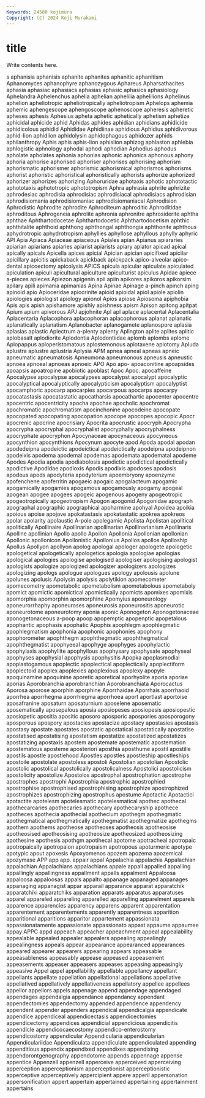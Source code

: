 ```yaml
---
Keywords: 24580 kojimura
Copyright: (C) 2024 Koji Murakami
---
```


# title

Write contents here.



s aphanisia aphanisis aphanite aphanites aphanitic
aphanitism Aphanomyces aphanophyre aphanozygous Aphareus Apharsathacites aphasia aphasiac aphasiacs aphasias
aphasic aphasics aphasiology Aphelandra Aphelenchus aphelia aphelian aphelilia aphelilions Aphelinus
aphelion apheliotropic apheliotropically apheliotropism Aphelops aphemia aphemic aphengescope aphengoscope aphenoscope
apheresis apheretic apheses aphesis Aphesius apheta aphetic aphetically aphetism aphetize
aphicidal aphicide aphid Aphidas aphides aphidian aphidians aphidicide aphidicolous aphidid
Aphididae Aphidiinae aphidious Aphidius aphidivorous aphid-lion aphidlion aphidolysin aphidophagous aphidozer
aphids aphilanthropy Aphis aphis aphis-lion aphislion aphizog aphlaston aphlebia aphlogistic
aphnology aphodal aphodi aphodian Aphodius aphodus apholate apholates aphonia aphonias
aphonic aphonics aphonous aphony aphoria aphorise aphorised aphoriser aphorises aphorising
aphorism aphorismatic aphorismer aphorismic aphorismical aphorismos aphorisms aphorist aphoristic aphoristical
aphoristically aphorists aphorize aphorized aphorizer aphorizes aphorizing Aphoruridae aphotaxis aphotic
aphototactic aphototaxis aphototropic aphototropism Aphra aphrasia aphrite aphrizite aphrodesiac aphrodisia
aphrodisiac aphrodisiacal aphrodisiacs aphrodisian aphrodisiomania aphrodisiomaniac aphrodisiomaniacal Aphrodision Aphrodistic Aphrodite
aphrodite Aphroditeum aphroditic Aphroditidae aphroditous Aphrogeneia aphrolite aphronia aphronitre aphrosiderite
aphtha aphthae Aphthartodocetae Aphthartodocetic Aphthartodocetism aphthic aphthitalite aphthoid aphthong aphthongal
aphthongia aphthonite aphthous aphydrotropic aphydrotropism aphyllies aphyllose aphyllous aphylly aphyric
API Apia Apiaca Apiaceae apiaceous Apiales apian Apianus apiararies apiarian
apiarians apiaries apiarist apiarists apiary apiator apicad apical apically apicals
Apicella apices apicial Apician apician apicifixed apicilar apicillary apicitis apickaback
apickback apickpack apico-alveolar apico-dental apicoectomy apicolysis APICS apicula apicular apiculate
apiculated apiculation apiculi apicultural apiculture apiculturist apiculus Apidae apiece a-pieces
apieces Apiezon apigenin apii apiin apikores apikoros apikorsim apilary apili
apimania apimanias Apina Apinae Apinage a-pinch apinch aping apinoid apio
Apioceridae apiocrinite apioid apioidal apiol apiole apiolin apiologies apiologist apiology
apionol Apios apiose Apiosoma apiphobia Apis apis apish apishamore apishly
apishness apism Apison apitong apitpat Apium apium apivorous APJ apjohnite
Apl apl aplace aplacental Aplacentalia Aplacentaria Aplacophora aplacophoran aplacophorous aplanat
aplanatic aplanatically aplanatism Aplanobacter aplanogamete aplanospore aplasia aplasias aplastic Aplectrum
a-plenty aplenty Aplington aplite aplites aplitic aplobasalt aplodiorite Aplodontia Aplodontiidae
aplomb aplombs aplome Aplopappus aploperistomatous aplostemonous aplotaxene aplotomy Apluda aplustra
aplustre aplustria Aplysia APM apnea apneal apneas apneic apneumatic apneumatosis
Apneumona apneumonous apneusis apneustic apnoea apnoeal apnoeas apnoeic APO Apo
apo- apoaconitine apoapsides apoapsis apoatropine apobiotic apoblast Apoc Apoc. apocaffeine
Apocalypse apocalypse apocalypses apocalypst apocalypt apocalyptic apocalyptical apocalyptically apocalypticism apocalyptism
apocalyptist apocamphoric apocarp apocarpies apocarpous apocarps apocarpy apocatastasis apocatastatic apocatharsis
apocathartic apocenter apocentre apocentric apocentricity apocha apochae apocholic apochromat apochromatic
apochromatism apocinchonine apocodeine apocopate apocopated apocopating apocopation apocope apocopes apocopic
Apocr apocrenic apocrine apocrisiary Apocrita apocrustic apocryph Apocrypha apocrypha apocryphal
apocryphalist apocryphally apocryphalness apocryphate apocryphon Apocynaceae apocynaceous apocyneous apocynthion apocynthions
Apocynum apocyte apod Apoda apodal apodan apodedeipna apodeictic apodeictical apodeictically
apodeipna apodeipnon apodeixis apodema apodemal apodemas apodemata apodematal apodeme Apodes
Apodia apodia apodiabolosis apodictic apodictical apodictically apodictive Apodidae apodioxis Apodis
apodixis apodoses apodosis apodous apods apodyteria apodyterium apoembryony apoenzyme apofenchene
apoferritin apogaeic apogaic apogalacteum apogamic apogamically apogamies apogamous apogamously apogamy
apogeal apogean apogee apogees apogeic apogenous apogeny apogeotropic apogeotropically apogeotropism
Apogon apogonid Apogonidae apograph apographal apographic apographical apoharmine apohyal Apoidea
apoikia apoious apoise apojove apokatastasis apokatastatic apokrea apokreos apolar apolarity
apolaustic A-pole apolegamic Apolista Apolistan apolitical apolitically Apollinaire Apollinarian apollinarian
Apollinarianism Apollinaris Apolline apollinian Apollo apollo Apollon Apollonia Apollonian apollonian
Apollonic apollonicon Apollonistic Apollonius Apollos apollos Apolloship Apollus Apollyon apollyon
apolog apologal apologer apologete apologetic apologetical apologetically apologetics apologia apologiae
apologias apological apologies apologise apologised apologiser apologising apologist apologists apologize
apologized apologizer apologizers apologizes apologizing apologs apologue apologues apology apolousis
apolune apolunes apolusis Apolysin apolysis apolytikion apomecometer apomecometry apometabolic apometabolism
apometabolous apometaboly apomict apomictic apomictical apomictically apomicts apomixes apomixis apomorphia
apomorphin apomorphine Apomyius aponeurology aponeurorrhaphy aponeuroses aponeurosis aponeurositis aponeurotic aponeurotome
aponeurotomy aponia aponic Aponogeton Aponogetonaceae aponogetonaceous a-poop apoop apopemptic apopenptic
apopetalous apophantic apophasis apophatic Apophis apophlegm apophlegmatic apophlegmatism apophonia apophonic
apophonies apophony apophorometer apophthegm apophthegmatic apophthegmatical apophthegmatist apophyeeal apophyge apophyges
apophylactic apophylaxis apophyllite apophyllous apophysary apophysate apophyseal apophyses apophysial apophysis
apophysitis Apopka apoplasmodial apoplastogamous apoplectic apoplectical apoplectically apoplectiform apoplectoid apoplex
apoplexies apoplexious apoplexy apopyle apoquinamine apoquinine aporetic aporetical aporhyolite aporia
aporiae aporias Aporobranchia aporobranchian Aporobranchiata Aporocactus Aporosa aporose aporphin aporphine
Aporrhaidae Aporrhais aporrhaoid aporrhea aporrhegma aporrhiegma aporrhoea aport aportlast aportoise
aposafranine aposaturn aposaturnium aposelene aposematic aposematically aposepalous aposia aposiopeses aposiopesis
aposiopestic aposiopetic apositia apositic aposoro aposporic apospories aposporogony aposporous apospory
apostacies apostacize apostacy apostasies apostasis apostasy apostate apostates apostatic apostatical
apostatically apostatise apostatised apostatising apostatism apostatize apostatized apostatizes apostatizing apostaxis
apostem apostemate apostematic apostemation apostematous aposteme aposteriori aposthia aposthume apostil
apostille apostils apostle apostlehood Apostles apostles apostleship apostleships apostoile apostolate
apostoless apostoli Apostolian apostolian Apostolic apostolic apostolical apostolically apostolicalness Apostolici
apostolicism apostolicity apostolize Apostolos apostrophal apostrophation apostrophe apostrophes apostrophi Apostrophia
apostrophic apostrophied apostrophise apostrophised apostrophising apostrophize apostrophized apostrophizes apostrophizing apostrophus
apostume Apotactic Apotactici apotactite apotelesm apotelesmatic apotelesmatical apothec apothecal apothecarcaries
apothecaries apothecary apothecaryship apothece apotheces apothecia apothecial apothecium apothegm apothegmatic
apothegmatical apothegmatically apothegmatist apothegmatize apothegms apothem apothems apotheose apotheoses apotheosis
apotheosise apotheosised apotheosising apotheosize apotheosized apotheosizing apothesine apothesis apothgm apotihecal
apotome apotracheal apotropaic apotropaically apotropaion apotropaism apotropous apoturmeric apotype apotypic
apout apoxesis Apoxyomenos apozem apozema apozemical apozymase APP app app.
appair appal Appalachia appalachia Appalachian appalachian Appalachians appalachians appale appall
appalled appalling appallingly appallingness appallment appalls appalment Appaloosa appaloosa appaloosas
appals appalto appanage appanaged appanages appanaging appanagist appar apparail apparance
apparat apparatchik apparatchiki apparatchiks apparation apparats apparatus apparatuses apparel appareled
appareling apparelled apparelling apparelment apparels apparence apparencies apparency apparens apparent
apparentation apparentement apparentements apparently apparentness apparition apparitional apparitions apparitor appartement
appassionata appassionatamente appassionate appassionato appast appaume appaumee appay APPC appd
appeach appeacher appeachment appeal appealability appealable appealed appealer appealers appealing
appealingly appealingness appeals appear appearance appearanced appearances appeared appearer appearers
appearing appears appeasable appeasableness appeasably appease appeased appeasement appeasements appeaser
appeasers appeases appeasing appeasingly appeasive Appel appel appellability appellable appellancy
appellant appellants appellate appellation appellational appellations appellative appellatived appellatively appellativeness
appellatory appellee appellees appellor appellors appels appenage append appendage appendaged
appendages appendalgia appendance appendancy appendant appendectomies appendectomy appended appendence appendency
appendent appender appenders appendical appendicalgia appendicate appendice appendiceal appendicectasis appendicectomies
appendicectomy appendices appendicial appendicious appendicitis appendicle appendicocaecostomy appendico-enterostomy appendicostomy appendicular
Appendicularia appendicularian Appendiculariidae Appendiculata appendiculate appendiculated appending appenditious appendix appendixed
appendixes appendixing appendorontgenography appendotome appends appennage appense appentice Appenzell appenzell
apperceive apperceived apperceiving apperception apperceptionism apperceptionist apperceptionistic apperceptive apperceptively appercipient
appere apperil appersonation appersonification appert appertain appertained appertaining appertainment appertains
